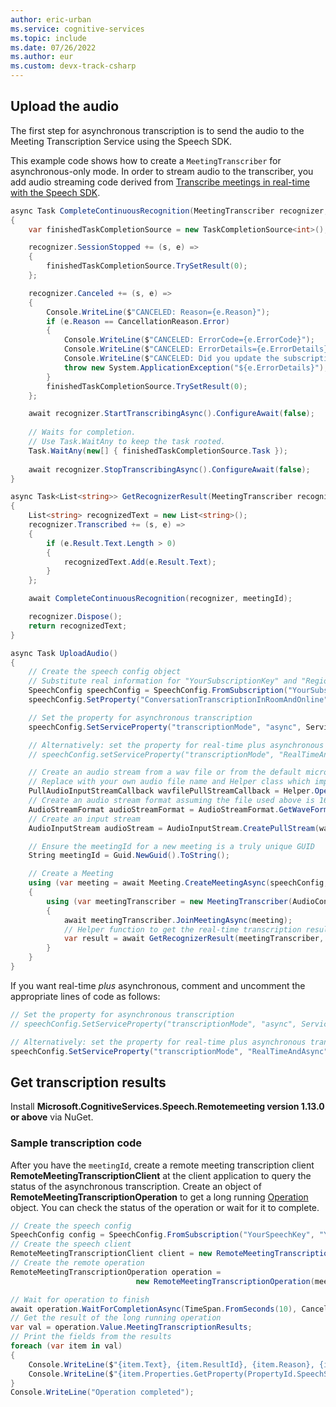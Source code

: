 ```yaml
---
author: eric-urban
ms.service: cognitive-services
ms.topic: include
ms.date: 07/26/2022
ms.author: eur
ms.custom: devx-track-csharp
---
```


## Upload the audio

The first step for asynchronous transcription is to send the audio to the Meeting Transcription Service using the Speech SDK.

This example code shows how to create a `MeetingTranscriber` for asynchronous-only mode. In order to stream audio to the transcriber, you add audio streaming code derived from [Transcribe meetings in real-time with the Speech SDK](../../../../how-to-use-meeting-transcription.md). 

```csharp
async Task CompleteContinuousRecognition(MeetingTranscriber recognizer, string meetingId)
{
    var finishedTaskCompletionSource = new TaskCompletionSource<int>();

    recognizer.SessionStopped += (s, e) =>
    {
        finishedTaskCompletionSource.TrySetResult(0);
    };

    recognizer.Canceled += (s, e) => 
    {
        Console.WriteLine($"CANCELED: Reason={e.Reason}");
        if (e.Reason == CancellationReason.Error)
        {
            Console.WriteLine($"CANCELED: ErrorCode={e.ErrorCode}");
            Console.WriteLine($"CANCELED: ErrorDetails={e.ErrorDetails}");
            Console.WriteLine($"CANCELED: Did you update the subscription info?");
            throw new System.ApplicationException("${e.ErrorDetails}");
        }
        finishedTaskCompletionSource.TrySetResult(0);
    };

    await recognizer.StartTranscribingAsync().ConfigureAwait(false);
    
    // Waits for completion.
    // Use Task.WaitAny to keep the task rooted.
    Task.WaitAny(new[] { finishedTaskCompletionSource.Task });
    
    await recognizer.StopTranscribingAsync().ConfigureAwait(false);
}

async Task<List<string>> GetRecognizerResult(MeetingTranscriber recognizer, string meetingId)
{
    List<string> recognizedText = new List<string>();
    recognizer.Transcribed += (s, e) =>
    {
        if (e.Result.Text.Length > 0)
        {
            recognizedText.Add(e.Result.Text);
        }
    };

    await CompleteContinuousRecognition(recognizer, meetingId);

    recognizer.Dispose();
    return recognizedText;
}

async Task UploadAudio()
{
    // Create the speech config object
    // Substitute real information for "YourSubscriptionKey" and "Region"
    SpeechConfig speechConfig = SpeechConfig.FromSubscription("YourSubscriptionKey", "Region");
    speechConfig.SetProperty("ConversationTranscriptionInRoomAndOnline", "true");

    // Set the property for asynchronous transcription
    speechConfig.SetServiceProperty("transcriptionMode", "async", ServicePropertyChannel.UriQueryParameter);

    // Alternatively: set the property for real-time plus asynchronous transcription
    // speechConfig.setServiceProperty("transcriptionMode", "RealTimeAndAsync", ServicePropertyChannel.UriQueryParameter);

    // Create an audio stream from a wav file or from the default microphone if you want to stream live audio from the supported devices
    // Replace with your own audio file name and Helper class which implements AudioConfig using PullAudioInputStreamCallback
    PullAudioInputStreamCallback wavfilePullStreamCallback = Helper.OpenWavFile("16kHz16Bits8channelsOfRecordedPCMAudio.wav");
    // Create an audio stream format assuming the file used above is 16kHz, 16 bits and 8 channel pcm wav file
    AudioStreamFormat audioStreamFormat = AudioStreamFormat.GetWaveFormatPCM(16000, 16, 8);
    // Create an input stream
    AudioInputStream audioStream = AudioInputStream.CreatePullStream(wavfilePullStreamCallback, audioStreamFormat);

    // Ensure the meetingId for a new meeting is a truly unique GUID
    String meetingId = Guid.NewGuid().ToString();

    // Create a Meeting
    using (var meeting = await Meeting.CreateMeetingAsync(speechConfig, meetingId))
    {
        using (var meetingTranscriber = new MeetingTranscriber(AudioConfig.FromStreamInput(audioStream)))
        {
            await meetingTranscriber.JoinMeetingAsync(meeting);
            // Helper function to get the real-time transcription results
            var result = await GetRecognizerResult(meetingTranscriber, meetingId);
        }
    }
}
```

If you want real-time _plus_ asynchronous, comment and uncomment the appropriate lines of code as follows:

```csharp
// Set the property for asynchronous transcription
// speechConfig.SetServiceProperty("transcriptionMode", "async", ServicePropertyChannel.UriQueryParameter);

// Alternatively: set the property for real-time plus asynchronous transcription
speechConfig.SetServiceProperty("transcriptionMode", "RealTimeAndAsync", ServicePropertyChannel.UriQueryParameter);
```

## Get transcription results

Install **Microsoft.CognitiveServices.Speech.Remotemeeting version 1.13.0 or above** via NuGet.

### Sample transcription code

After you have the `meetingId`, create a remote meeting transcription client **RemoteMeetingTranscriptionClient** at the client application to query the status of the asynchronous transcription. Create an object of  **RemoteMeetingTranscriptionOperation** to get a long running [Operation](https://github.com/Azure/azure-sdk-for-net/tree/master/sdk/core/Azure.Core#consuming-long-running-operations-using-operationt) object. You can check the status of the operation or wait for it to complete. 

```csharp
// Create the speech config
SpeechConfig config = SpeechConfig.FromSubscription("YourSpeechKey", "YourSpeechRegion");
// Create the speech client
RemoteMeetingTranscriptionClient client = new RemoteMeetingTranscriptionClient(config);
// Create the remote operation
RemoteMeetingTranscriptionOperation operation = 
                            new RemoteMeetingTranscriptionOperation(meetingId, client);

// Wait for operation to finish
await operation.WaitForCompletionAsync(TimeSpan.FromSeconds(10), CancellationToken.None);
// Get the result of the long running operation
var val = operation.Value.MeetingTranscriptionResults;
// Print the fields from the results
foreach (var item in val)
{
    Console.WriteLine($"{item.Text}, {item.ResultId}, {item.Reason}, {item.UserId}, {item.OffsetInTicks}, {item.Duration}");
    Console.WriteLine($"{item.Properties.GetProperty(PropertyId.SpeechServiceResponse_JsonResult)}");
}
Console.WriteLine("Operation completed");

```
